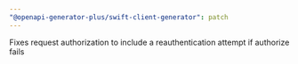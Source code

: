 ```yaml
---
"@openapi-generator-plus/swift-client-generator": patch
---
```


Fixes request authorization to include a reauthentication attempt if authorize fails
